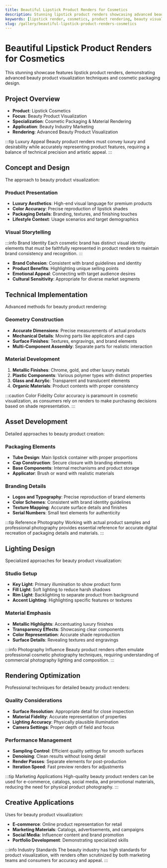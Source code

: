 ```yaml
---
title: Beautiful Lipstick Product Renders for Cosmetics
description: Stunning lipstick product renders showcasing advanced beauty product visualization techniques and cosmetic packaging design.
keywords: [lipstick render, cosmetics, product rendering, beauty visualization, 3D rendering, Redshift, packaging design, cosmetic products]
slug: /gallery/beautiful-lipstick-product-renders-cosmetics
---
```


# Beautiful Lipstick Product Renders for Cosmetics

This stunning showcase features lipstick product renders, demonstrating advanced beauty product visualization techniques and cosmetic packaging design.

## Project Overview

- **Product**: Lipstick Cosmetics
- **Focus**: Beauty Product Visualization
- **Specialization**: Cosmetic Packaging & Material Rendering
- **Application**: Beauty Industry Marketing
- **Rendering**: Advanced Beauty Product Visualization

:::tip Luxury Appeal
Beauty product renders must convey luxury and desirability while accurately representing product features, requiring a balance of technical precision and artistic appeal.
:::

## Concept and Design

The approach to beauty product visualization:

### Product Presentation

- **Luxury Aesthetics**: High-end visual language for premium products
- **Color Accuracy**: Precise reproduction of lipstick shades
- **Packaging Details**: Branding, textures, and finishing touches
- **Lifestyle Context**: Usage scenarios and target demographics

### Visual Storytelling

:::info Brand Identity
Each cosmetic brand has distinct visual identity elements that must be faithfully represented in product renders to maintain brand consistency and recognition.
:::

- **Brand Cohesion**: Consistent with brand guidelines and identity
- **Product Benefits**: Highlighting unique selling points
- **Emotional Appeal**: Connecting with target audience desires
- **Cultural Sensitivity**: Appropriate for diverse market segments

## Technical Implementation

Advanced methods for beauty product rendering:

### Geometry Construction

- **Accurate Dimensions**: Precise measurements of actual products
- **Mechanical Details**: Moving parts like applicators and caps
- **Surface Finishes**: Textures, engravings, and brand elements
- **Multi-Component Assembly**: Separate parts for realistic interaction

### Material Development

1. **Metallic Finishes**: Chrome, gold, and other luxury metals
2. **Plastic Components**: Various polymer types with distinct properties
3. **Glass and Acrylic**: Transparent and translucent elements
4. **Organic Materials**: Product contents with proper consistency

:::caution Color Fidelity
Color accuracy is paramount in cosmetic visualization, as consumers rely on renders to make purchasing decisions based on shade representation.
:::

## Asset Development

Detailed approaches to beauty product creation:

### Packaging Elements

- **Tube Design**: Main lipstick container with proper proportions
- **Cap Construction**: Secure closure with branding elements
- **Base Components**: Internal mechanisms and product storage
- **Applicator**: Brush or wand with realistic materials

### Branding Details

- **Logos and Typography**: Precise reproduction of brand elements
- **Color Schemes**: Consistent with brand identity guidelines
- **Texture Mapping**: Accurate surface details and finishes
- **Serial Numbers**: Small text elements for authenticity

:::tip Reference Photography
Working with actual product samples and professional photography provides essential reference for accurate digital recreation of packaging details and materials.
:::

## Lighting Design

Specialized approaches for beauty product visualization:

### Studio Setup

- **Key Light**: Primary illumination to show product form
- **Fill Light**: Soft lighting to reduce harsh shadows
- **Rim Light**: Backlighting to separate product from background
- **Accent Lighting**: Highlighting specific features or textures

### Material Emphasis

- **Metallic Highlights**: Accentuating luxury finishes
- **Transparency Effects**: Showcasing clear components
- **Color Representation**: Accurate shade reproduction
- **Surface Details**: Revealing textures and engravings

:::info Photography Influence
Beauty product renders often emulate professional cosmetic photography techniques, requiring understanding of commercial photography lighting and composition.
:::

## Rendering Optimization

Professional techniques for detailed beauty product renders:

### Quality Considerations

- **Surface Resolution**: Appropriate detail for close inspection
- **Material Fidelity**: Accurate representation of properties
- **Lighting Accuracy**: Physically plausible illumination
- **Camera Settings**: Proper depth of field and focus

### Performance Management

- **Sampling Control**: Efficient quality settings for smooth surfaces
- **Denoising**: Clean results without losing detail
- **Render Passes**: Separate elements for post-production
- **Iteration Speed**: Fast preview renders for adjustments

:::tip Marketing Applications
High-quality beauty product renders can be used for e-commerce, catalogs, social media, and promotional materials, reducing the need for physical product photography.
:::

## Creative Applications

Uses for beauty product visualization:

- **E-commerce**: Online product representation for retail
- **Marketing Materials**: Catalogs, advertisements, and campaigns
- **Social Media**: Influencer content and brand promotion
- **Portfolio Development**: Demonstrating specialized skills

:::info Industry Standards
The beauty industry has high standards for product visualization, with renders often scrutinized by both marketing teams and consumers for accuracy and appeal.
:::
